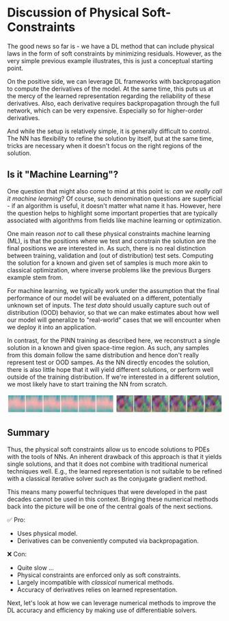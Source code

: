 Discussion of Physical Soft-Constraints
=======================

The good news so far is - we have a DL method that can include 
physical laws in the form of soft constraints by minimizing residuals.
However, as the very simple previous example illustrates, this is just a conceptual
starting point.

On the positive side, we can leverage DL frameworks with backpropagation to compute
the derivatives of the model. At the same time, this puts us at the mercy of the learned
representation regarding the reliability of these derivatives. Also, each derivative
requires backpropagation through the full network, which can be very expensive. Especially so
for higher-order derivatives.

And while the setup is relatively simple, it is generally difficult to control. The NN
has flexibility to refine the solution by itself, but at the same time, tricks are necessary
when it doesn't focus on the right regions of the solution.

## Is it "Machine Learning"?

One question that might also come to mind at this point is: _can we really call it machine learning_?
Of course, such denomination questions are superficial - if an algorithm is useful, it doesn't matter
what name it has. However, here the question helps to highlight some important properties
that are typically associated with algorithms from fields like machine learning or optimization.

One main reason _not_ to call these physical constraints machine learning (ML), is that the
positions where we test and constrain the solution are the final positions we are interested in.
As such, there is no real distinction between training, validation and (out of distribution) test sets.
Computing the solution for a known and given set of samples is much more akin to classical optimization,
where inverse problems like the previous Burgers example stem from.

For machine learning, we typically work under the assumption that the final performance of our 
model will be evaluated on a different, potentially unknown set of inputs. The _test data_
should usually capture such out of distribution (OOD) behavior, so that we can make estimates
about how well our model will generalize to "real-world" cases that we will encounter when 
we deploy it into an application.

In contrast, for the PINN training as described here, we reconstruct a single solution in a known 
and given space-time region. As such, any samples from this domain follow the same distribution
and hence don't really represent test or OOD sampes. As the NN directly encodes the solution,
there is also little hope that it will yield different solutions, or perform well outside
of the training distribution. If we're interested in a different solution, we most likely 
have to start training the NN from scratch.

![Divider](resources/divider5.jpg)

## Summary

Thus, the physical soft constraints allow us to encode solutions to 
PDEs with the tools of NNs.
An inherent drawback of this approach is that it yields single solutions,
and that it does not combine with traditional numerical techniques well. 
E.g., the learned representation is not suitable to be refined with 
a classical iterative solver such as the conjugate gradient method. 

This means many
powerful techniques that were developed in the past decades cannot be used in this context.
Bringing these numerical methods back into the picture will be one of the central
goals of the next sections.

✅ Pro: 
- Uses physical model.
- Derivatives can be conveniently computed via backpropagation.

❌ Con: 
- Quite slow ...
- Physical constraints are enforced only as soft constraints.
- Largely incompatible with _classical_ numerical methods.
- Accuracy of derivatives relies on learned representation.

Next, let's look at how we can leverage numerical methods to improve the DL accuracy and efficiency
by making use of differentiable solvers.
